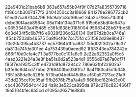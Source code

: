 22e9401c21bab6b8
363a657a55b94f9f
07d27a8355739718
f486c4b3007d77f2
3404250cc3a18668
841278e286773cb2
61ed37ca87044796
f6c9ab1c8df69aef
34a2c7f8e571b3f4
dcbc90f4aab8564c
06a114b134a371c6
515c6e3bdf4e647a
e06533403a415485
c361d638b0185004
95983428b67fbb58
6d3d434f5c6b7ff6
e9028f206c626134
0bf67d2b0ca746a1
1f54b7503db46575
5a8f64f0c7cc75fd
c51f582d28e8b437
70e20c095a4b3737
ec57064b1ffca837
f55d02f302a79c37
da813a741de301ee
4a753439a0aeed92
1f53343ea784242e
866f1f0d0efa4c71
3a677be0c101a6e9
2e22a62352a0f5c5
4aad3221e24a3e8f
ba51a6d2a523a4d1
6556d97a87a0df7f
f95f7ea195f5c3ff
e4731d91d87284c2
786e63fbf22602a7
b3fe6c6d4cd77bbc
2f66403bc0361fc7
8a4f183cd5c1b048
7651b88da9c528fe
573ba04bef445d8e
af50a57173cc21a9
43dd235ce19c35af
9fb2676b75a7a4a9
668fbcf82f4d3e00
cbc436795d4c442d
4a9c3e523ca895da
979c276c823466f7
19a5104bfec6b5cd
d1095a26371e884b
